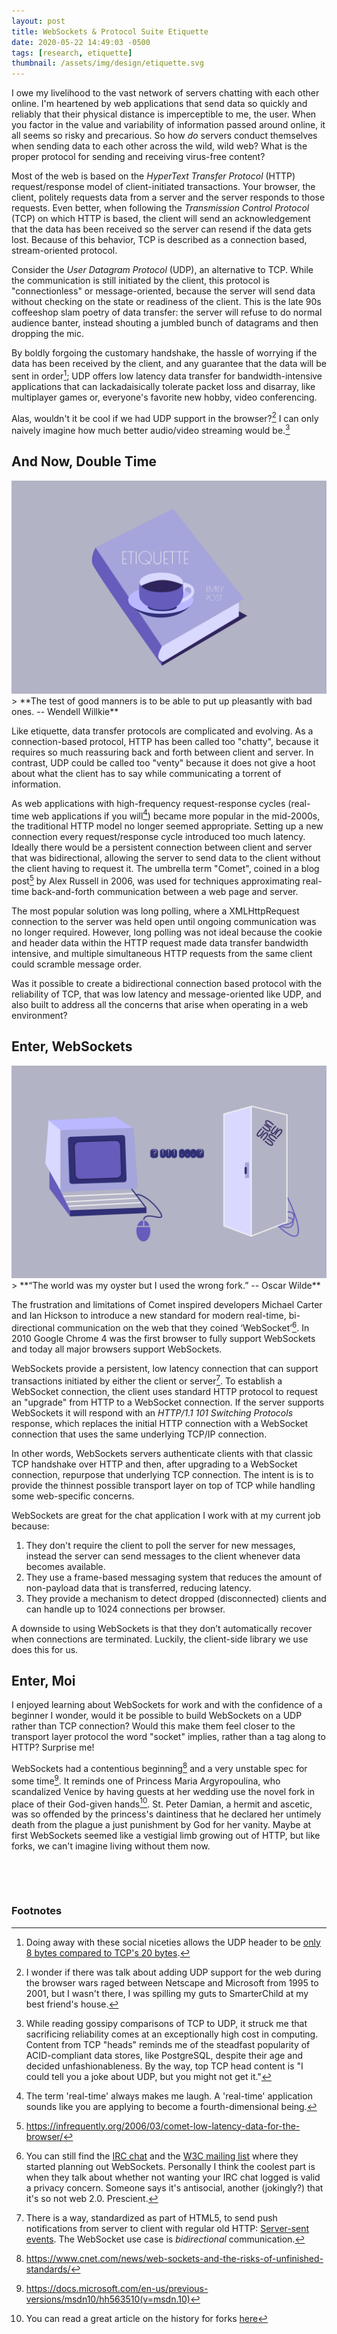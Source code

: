 ```yaml
---
layout: post
title: WebSockets & Protocol Suite Etiquette
date: 2020-05-22 14:49:03 -0500
tags: [research, etiquette]
thumbnail: /assets/img/design/etiquette.svg
---
```


I owe my livelihood to the vast network of servers chatting with each other online. I'm heartened by web applications that send data so quickly and reliably that their physical distance is imperceptible to me, the user. When you factor in the value and variability of information passed around online, it all seems so risky and precarious. So how _do_ servers conduct themselves when sending data to each other across the wild, wild web? What is the proper protocol for sending and receiving virus-free content?

Most of the web is based on the _HyperText Transfer Protocol_ (HTTP) request/response model of client-initiated transactions. Your browser, the client, politely requests data from a server and the server responds to those requests. Even better, when following the _Transmission Control Protocol_ (TCP) on which HTTP is based, the client will send an acknowledgement that the data has been received so the server can resend if the data gets lost. Because of this behavior, TCP is described as a connection based, stream-oriented protocol.

Consider the _User Datagram Protocol_ (UDP), an alternative to TCP. While the communication is still initiated by the client, this protocol is "connectionless" or message-oriented, because the server will send data without checking on the state or readiness of the client. This is the late 90s coffeeshop slam poetry of data transfer: the server will refuse to do normal audience banter, instead shouting a jumbled bunch of datagrams and then dropping the mic.

By boldly forgoing the customary handshake, the hassle of worrying if the data has been received by the client, and any guarantee that the data will be sent in order[^1]; UDP offers low latency data transfer for bandwidth-intensive applications that can lackadaisically tolerate packet loss and disarray, like multiplayer games or, everyone's favorite new hobby, video conferencing.

Alas, wouldn't it be cool if we had UDP support in the browser?[^2] I can only naively imagine how much better audio/video streaming would be.[^3]

## And Now, Double Time

<div class="row">
  <div class="col-lg-12 pt-4 pb-4">
  	<img class="prototype" src="/assets/img/design/etiquette2.svg" alt="etiquette book by emily post"/>
  </div>
</div>
> **The test of good manners is to be able to put up pleasantly with bad ones.
-- Wendell Willkie**

Like etiquette, data transfer protocols are complicated and evolving. As a connection-based protocol, HTTP has been called too "chatty", because it requires so much reassuring back and forth between client and server. In contrast, UDP could be called too "venty" because it does not give a hoot about what the client has to say while communicating a torrent of information.

As web applications with high-frequency request-response cycles (real-time web applications if you will[^4]) became more popular in the mid-2000s, the traditional HTTP model no longer seemed appropriate. Setting up a new connection every request/response cycle introduced too much latency. Ideally there would be a persistent connection between client and server that was bidirectional, allowing the server to send data to the client without the client having to request it. The umbrella term "Comet", coined in a blog post[^5] by Alex Russell in 2006, was used for techniques approximating real-time back-and-forth communication between a web page and server.

The most popular solution was long polling, where a XMLHttpRequest connection to the server was held open until ongoing communication was no longer required. However, long polling was not ideal because the cookie and header data within the HTTP request made data transfer bandwidth intensive, and multiple simultaneous HTTP requests from the same client could scramble message order.

Was it possible to create a bidirectional connection based protocol with the reliability of TCP, that was low latency and message-oriented like UDP, and also built to address all the concerns that arise when operating in a web environment?

## Enter, WebSockets

<div class="row">
  <div class="col-lg-12 pt-4 pb-4">
  	<img class="prototype" src="/assets/img/design/internet_protocol.svg" alt="Internet protocol intrigue"/>
  </div>
</div>
> **“The world was my oyster but I used the wrong fork.”
-- Oscar Wilde**

The frustration and limitations of Comet inspired developers Michael Carter and Ian Hickson to introduce a new standard for modern real-time, bi-directional communication on the web that they coined ‘WebSocket’[^6]. In 2010 Google Chrome 4 was the first browser to fully support WebSockets and today all major browsers support WebSockets.

WebSockets provide a persistent, low latency connection that can support transactions initiated by either the client or server[^7]. To establish a WebSocket connection, the client uses standard HTTP protocol to request an "upgrade" from HTTP to a WebSocket connection. If the server supports WebSockets it will respond with an _HTTP/1.1 101 Switching Protocols_ response, which replaces the initial HTTP connection with a WebSocket connection that uses the same underlying TCP/IP connection.

In other words, WebSockets servers authenticate clients with that classic TCP handshake over HTTP and then, after upgrading to a WebSocket connection, repurpose that underlying TCP connection. The intent is is to provide the thinnest possible transport layer on top of TCP while handling some web-specific concerns.

WebSockets are great for the chat application I work with at my current job because:

1. They don't require the client to poll the server for new messages, instead the server can send messages to the client whenever data becomes available.
2. They use a frame-based messaging system that reduces the amount of non-payload data that is transferred, reducing latency.
3. They provide a mechanism to detect dropped (disconnected) clients and can handle up to 1024 connections per browser.

A downside to using WebSockets is that they don’t automatically recover when connections are terminated. Luckily, the client-side library we use does this for us.

## Enter, Moi

I enjoyed learning about WebSockets for work and with the confidence of a beginner I wonder, would it be possible to build WebSockets on a UDP rather than TCP connection? Would this make them feel closer to the transport layer protocol the word "socket" implies, rather than a tag along to HTTP? Surprise me!

WebSockets had a contentious beginning[^8] and a very unstable spec for some time[^9]. It reminds one of Princess Maria Argyropoulina, who scandalized Venice by having guests at her wedding use the novel fork in place of their God-given hands[^10]. St. Peter Damian, a hermit and ascetic, was so offended by the princess's daintiness that he declared her untimely death from the plague a just punishment by God for her vanity. Maybe at first WebSockets seemed like a vestigial limb growing out of HTTP, but like forks, we can't imagine living without them now.

<p>&nbsp;</p>
<p>&nbsp;</p>

### Footnotes

[^1]: Doing away with these social niceties allows the UDP header to be [only 8 bytes compared to TCP's 20 bytes](https://www.geeksforgeeks.org/user-datagram-protocol-udp/).
[^2]: I wonder if there was talk about adding UDP support for the web during the browser wars raged between Netscape and Microsoft from 1995 to 2001, but I wasn't there, I was spilling my guts to SmarterChild at my best friend's house.
[^3]: While reading gossipy comparisons of TCP to UDP, it struck me that sacrificing reliability comes at an exceptionally high cost in computing. Content from TCP "heads" reminds me of the steadfast popularity of ACID-compliant data stores, like PostgreSQL, despite their age and decided unfashionableness. By the way, top TCP head content is "I could tell you a joke about UDP, but you might not get it."
[^4]: The term 'real-time' always makes me laugh. A 'real-time' application sounds like you are applying to become a fourth-dimensional being.
[^5]: <https://infrequently.org/2006/03/comet-low-latency-data-for-the-browser/>
[^6]: You can still find the [IRC chat](https://krijnhoetmer.nl/irc-logs/whatwg/20080618#l-1145) and the [W3C mailing list](https://lists.w3.org/Archives/Public/public-whatwg-archive/2008Jun/0165.html) where they started planning out WebSockets. Personally I think the coolest part is when they talk about whether not wanting your IRC chat logged is valid a privacy concern. Someone says it's antisocial, another (jokingly?) that it's so not web 2.0. Prescient.
[^7]: There is a way, standardized as part of HTML5, to send push notifications from server to client with regular old HTTP: [Server-sent events](https://en.wikipedia.org/wiki/Server-sent_events). The WebSocket use case is _bidirectional_ communication.
[^8]: <https://www.cnet.com/news/web-sockets-and-the-risks-of-unfinished-standards/>
[^9]: <https://docs.microsoft.com/en-us/previous-versions/msdn10/hh563510(v=msdn.10)>
[^10]: You can read a great article on the history for forks [here](http://www.slate.com/articles/arts/design/2012/06/the_history_of_the_fork_when_we_started_using_forks_and_how_their_design_changed_over_time_.html)
